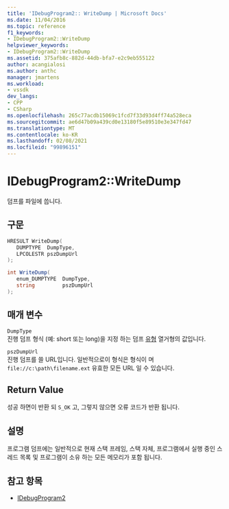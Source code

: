 ```yaml
---
title: 'IDebugProgram2:: WriteDump | Microsoft Docs'
ms.date: 11/04/2016
ms.topic: reference
f1_keywords:
- IDebugProgram2::WriteDump
helpviewer_keywords:
- IDebugProgram2::WriteDump
ms.assetid: 375afb8c-882d-44db-bfa7-e2c9eb555122
author: acangialosi
ms.author: anthc
manager: jmartens
ms.workload:
- vssdk
dev_langs:
- CPP
- CSharp
ms.openlocfilehash: 265c77acdb15069c1fcd7f33d93d4ff74a528eca
ms.sourcegitcommit: ae6d47b09a439cd0e13180f5e89510e3e347fd47
ms.translationtype: MT
ms.contentlocale: ko-KR
ms.lasthandoff: 02/08/2021
ms.locfileid: "99896151"
---
```

# <a name="idebugprogram2writedump"></a>IDebugProgram2::WriteDump
덤프를 파일에 씁니다.

## <a name="syntax"></a>구문

```cpp
HRESULT WriteDump( 
   DUMPTYPE  DumpType,
   LPCOLESTR pszDumpUrl
);
```

```csharp
int WriteDump( 
   enum_DUMPTYPE  DumpType,
   string         pszDumpUrl
);
```

## <a name="parameters"></a>매개 변수
`DumpType`\
진행 덤프 형식 (예: short 또는 long)을 지정 하는 덤프 [유형](../../../extensibility/debugger/reference/dumptype.md) 열거형의 값입니다.

`pszDumpUrl`\
진행 덤프를 쓸 URL입니다. 일반적으로이 형식은 형식이 며 `file://c:\path\filename.ext` 유효한 모든 URL 일 수 있습니다.

## <a name="return-value"></a>Return Value
 성공 하면이 반환 되 `S_OK` 고, 그렇지 않으면 오류 코드가 반환 됩니다.

## <a name="remarks"></a>설명
 프로그램 덤프에는 일반적으로 현재 스택 프레임, 스택 자체, 프로그램에서 실행 중인 스레드 목록 및 프로그램이 소유 하는 모든 메모리가 포함 됩니다.

## <a name="see-also"></a>참고 항목
- [IDebugProgram2](../../../extensibility/debugger/reference/idebugprogram2.md)
